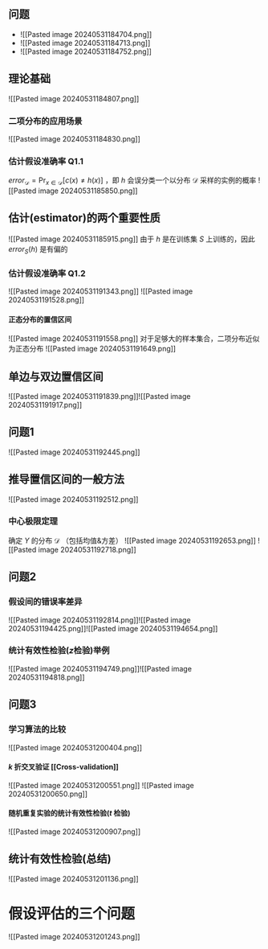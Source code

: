 ## 问题
- ![[Pasted image 20240531184704.png]]
- ![[Pasted image 20240531184713.png]]
- ![[Pasted image 20240531184752.png]]
## 理论基础
![[Pasted image 20240531184807.png]]
### 二项分布的应用场景
![[Pasted image 20240531184830.png]]
### 估计假设准确率 Q1.1
$error_\mathcal{D}=\textrm{Pr}_{x\in\mathcal{D}}[c(x)\neq h(x)]$ ，即 $h$ 会误分类一个以分布 $\mathcal{D}$ 采样的实例的概率
![[Pasted image 20240531185850.png]]
## 估计(estimator)的两个重要性质
![[Pasted image 20240531185915.png]]
由于 $h$ 是在训练集 $S$ 上训练的，因此 $error_S(h)$ 是有偏的
### 估计假设准确率 Q1.2
![[Pasted image 20240531191343.png]]
![[Pasted image 20240531191528.png]]
#### 正态分布的置信区间
![[Pasted image 20240531191558.png]]
对于足够大的样本集合，二项分布近似为正态分布
![[Pasted image 20240531191649.png]]
## 单边与双边置信区间
![[Pasted image 20240531191839.png]]![[Pasted image 20240531191917.png]]
## 问题1
![[Pasted image 20240531192445.png]]
## 推导置信区间的一般方法
![[Pasted image 20240531192512.png]]
### 中心极限定理
确定 $Y$ 的分布 $\mathcal{D}$ （包括均值&方差）
![[Pasted image 20240531192653.png]]
![[Pasted image 20240531192718.png]]
## 问题2
### 假设间的错误率差异
![[Pasted image 20240531192814.png]]![[Pasted image 20240531194425.png]]![[Pasted image 20240531194654.png]]
### 统计有效性检验($z$检验)举例
![[Pasted image 20240531194749.png]]![[Pasted image 20240531194818.png]]
## 问题3
### 学习算法的比较
![[Pasted image 20240531200404.png]]
#### $k$ 折交叉验证 [[Cross-validation]]
![[Pasted image 20240531200551.png]]
![[Pasted image 20240531200650.png]]
#### 随机重复实验的统计有效性检验($t$ 检验)
![[Pasted image 20240531200907.png]]
## 统计有效性检验(总结)
![[Pasted image 20240531201136.png]]
# 假设评估的三个问题
![[Pasted image 20240531201243.png]]
